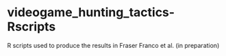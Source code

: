 # videogame_hunting_tactics-Rscripts
R scripts used to produce the results in Fraser Franco et al. (in preparation)
